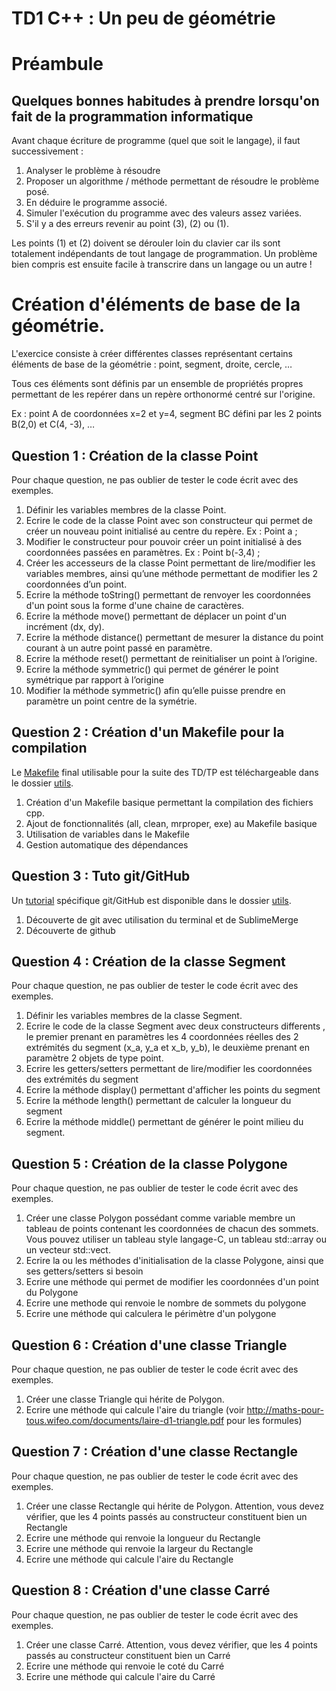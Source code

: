 # TD1 C++ : Un peu de géométrie

# Préambule

## Quelques bonnes habitudes à prendre lorsqu'on fait de la programmation informatique

Avant chaque écriture de programme (quel que soit le langage), il faut successivement :

1. Analyser le problème à résoudre
2. Proposer un algorithme / méthode permettant de résoudre le problème posé.
3. En déduire le programme associé.
4. Simuler l'exécution du programme avec des valeurs assez variées.
5. S'il y a des erreurs revenir au point (3), (2) ou (1).

Les points (1) et (2) doivent se dérouler loin du clavier car ils sont totalement indépendants de tout langage de programmation. Un problème bien compris est ensuite facile à transcrire dans un langage ou un autre !

# Création d'éléments de base de la géométrie.

L'exercice consiste à créer différentes classes représentant certains éléments de base de la géométrie : point, segment, droite, cercle, …

Tous ces éléments sont définis par un ensemble de propriétés propres permettant de les repérer dans un repère orthonormé centré sur l'origine.

Ex : point A de coordonnées x=2 et y=4, segment BC défini par les 2 points B(2,0) et C(4, -3), …

## Question 1 : Création de la classe Point

Pour chaque question, ne pas oublier de tester le code écrit avec des exemples.

1. Définir les variables membres de la classe Point.
2. Ecrire le code de la classe Point avec son constructeur qui permet de créer un nouveau point initialisé au centre du repère. Ex : Point a ;
3. Modifier le constructeur pour pouvoir créer un point initialisé à des coordonnées passées en paramètres. Ex : Point b(-3,4) ;
4. Créer les accesseurs de la classe Point permettant de lire/modifier les variables membres, ainsi qu’une méthode permettant de modifier les 2 coordonnées d’un point.
5. Ecrire la méthode toString() permettant de renvoyer les coordonnées d'un point sous la forme d'une chaine de caractères.
6. Ecrire la méthode move() permettant de déplacer un point d'un incrément (dx, dy).
7. Ecrire la méthode distance() permettant de mesurer la distance du point courant à un autre point passé en paramètre.
8. Ecrire la méthode reset() permettant de reinitialiser un point à l’origine.
9. Ecrire la méthode symmetric() qui permet de générer le point symétrique par rapport à l’origine
10. Modifier la méthode symmetric() afin qu’elle puisse prendre en paramètre un point centre de la symétrie. 


## Question 2 : Création d'un Makefile pour la compilation

Le [Makefile](../../utils/Makefile) final utilisable pour la suite des TD/TP est téléchargeable dans le dossier [utils](../../utils/).

1. Création d'un Makefile basique permettant la compilation des fichiers cpp.
2. Ajout de fonctionnalités (all, clean, mrproper, exe) au Makefile basique
3. Utilisation de variables dans le Makefile
4. Gestion automatique des dépendances

## Question 3 : Tuto git/GitHub

Un [tutorial](../../utils/github.md) spécifique git/GitHub est disponible dans le dossier [utils](../../utils/).

1. Découverte de git avec utilisation du terminal et de SublimeMerge
2. Découverte de github

## Question 4 : Création de la classe Segment

Pour chaque question, ne pas oublier de tester le code écrit avec des exemples.

1. Définir les variables membres de la classe Segment.
2. Ecrire le code de la classe Segment avec deux constructeurs differents , le premier prenant en paramètres les 4 coordonnées réelles des 2 extrémités du segment (x\_a, y\_a et x\_b, y\_b), le deuxième prenant en paramètre 2 objets de type point.
3. Ecrire les getters/setters permettant de lire/modifier les coordonnées des extrémités du segment
4. Ecrire la méthode display() permettant d'afficher les points du segment
5. Ecrire la méthode length() permettant de calculer la longueur du segment
6. Ecrire la méthode middle() permettant de générer le point milieu du segment.

## Question 5 : Création de la classe Polygone

Pour chaque question, ne pas oublier de tester le code écrit avec des exemples.

1. Créer une classe Polygon possédant comme variable membre un tableau de points contenant les coordonnées de chacun des sommets. Vous pouvez utiliser un tableau style langage-C, un tableau std::array ou un vecteur std::vect.
2. Ecrire la ou les méthodes d'initialisation de la classe Polygone, ainsi que ses getters/setters si besoin
3. Ecrire une méthode qui permet de modifier les coordonnées d'un point du Polygone
3. Ecrire une methode qui renvoie le nombre de sommets du polygone
3. Ecrire une méthode qui calculera le périmètre d'un polygone

## Question 6 : Création d'une classe Triangle

Pour chaque question, ne pas oublier de tester le code écrit avec des exemples.

1. Créer une classe Triangle qui hérite de Polygon.
2. Ecrire une méthode qui calcule l'aire du triangle (voir http://maths-pour-tous.wifeo.com/documents/laire-d1-triangle.pdf pour les formules)

## Question 7 : Création d'une classe Rectangle
Pour chaque question, ne pas oublier de tester le code écrit avec des exemples.

1. Créer une classe Rectangle qui hérite de Polygon. Attention, vous devez vérifier, que les 4 points passés au constructeur constituent bien un Rectangle
2. Ecrire une méthode qui renvoie la longueur du Rectangle
3. Ecrire une méthode qui renvoie la largeur du Rectangle
2. Ecrire une méthode qui calcule l'aire du Rectangle

## Question 8 : Création d'une classe Carré
Pour chaque question, ne pas oublier de tester le code écrit avec des exemples.

1. Créer une classe Carré. Attention, vous devez vérifier, que les 4 points passés au constructeur constituent bien un Carré
2. Ecrire une méthode qui renvoie le coté du Carré
2. Ecrire une méthode qui calcule l'aire du Carré

